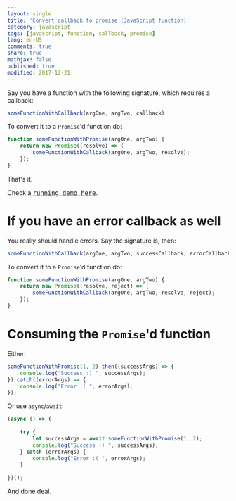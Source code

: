 ```yaml
---
layout: single
title: 'Convert callback to promise (JavaScript function)'
category: javascript
tags: [javascript, function, callback, promise]
lang: en-US
comments: true
share: true
mathjax: false
published: true
modified: 2017-12-21
---
```


Say you have a function with the following signature, which requires a callback:

<!-- more -->

```javascript
someFunctionWithCallback(argOne, argTwo, callback)
```
    
To convert it to a `Promise`'d function do:

```javascript
function someFunctionWithPromise(argOne, argTwo) {
    return new Promise((resolve) => {
        someFunctionWithCallback(argOne, argTwo, resolve);
    });
}
```
    
That's it.


Check a [<kbd>running demo here</kbd>](https://jsfiddle.net/acdcjunior/jbe38chc/).

# If you have an error callback as well

You really should handle errors. Say the signature is, then:

```javascript
someFunctionWithCallback(argOne, argTwo, successCallback, errorCallback)
```
    
To convert it to a `Promise`'d function do:

```javascript
function someFunctionWithPromise(argOne, argTwo) {
    return new Promise((resolve, reject) => {
        someFunctionWithCallback(argOne, argTwo, resolve, reject);
    });
}
```

# Consuming the `Promise`'d function

Either:

```javascript
someFunctionWithPromise(1, 2).then((successArgs) => {
    console.log("Success :) ", successArgs);
}).catch((errorArgs) => {
    console.log("Error :( ", errorArgs);
});
```

Or use `async`/`await`:

```javascript
(async () => {
    
    try {
        let successArgs = await someFunctionWithPromise(1, 2);
        console.log("Success :) ", successArgs);
    } catch (errorArgs) {
        console.log("Error :( ", errorArgs);
    }
    
})();
```

And done deal.
